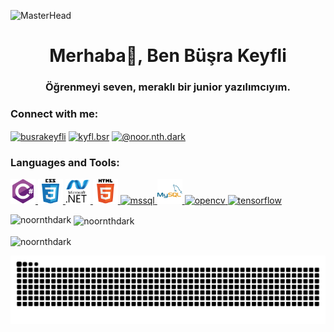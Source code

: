 ![MasterHead](https://user-images.githubusercontent.com/95478989/198955082-6e78ebb5-e1e4-49f9-8d32-6e5af3984dcd.gif)
<h1 align="center">Merhaba👋, Ben Büşra Keyfli</h1>
<h3 align="center">Öğrenmeyi seven, meraklı bir junior yazılımcıyım.</h3>

<h3 align="left">Connect with me:</h3>
<p align="left">
<a href="https://linkedin.com/in/busrakeyfli" target="blank"><img align="center" src="https://raw.githubusercontent.com/rahuldkjain/github-profile-readme-generator/master/src/images/icons/Social/linked-in-alt.svg" alt="busrakeyfli" height="30" width="40" /></a>
<a href="https://instagram.com/kyfl.bsr" target="blank"><img align="center" src="https://raw.githubusercontent.com/rahuldkjain/github-profile-readme-generator/master/src/images/icons/Social/instagram.svg" alt="kyfl.bsr" height="30" width="40" /></a>
<a href="https://medium.com/@noor.nth.dark" target="blank"><img align="center" src="https://raw.githubusercontent.com/rahuldkjain/github-profile-readme-generator/master/src/images/icons/Social/medium.svg" alt="@noor.nth.dark" height="30" width="40" /></a>
</p>

<h3 align="left">Languages and Tools:</h3>
<p align="left"> <a href="https://www.w3schools.com/cs/" target="_blank" rel="noreferrer"> <img src="https://raw.githubusercontent.com/devicons/devicon/master/icons/csharp/csharp-original.svg" alt="csharp" width="40" height="40"/> </a> <a href="https://www.w3schools.com/css/" target="_blank" rel="noreferrer"> <img src="https://raw.githubusercontent.com/devicons/devicon/master/icons/css3/css3-original-wordmark.svg" alt="css3" width="40" height="40"/> </a> <a href="https://dotnet.microsoft.com/" target="_blank" rel="noreferrer"> <img src="https://raw.githubusercontent.com/devicons/devicon/master/icons/dot-net/dot-net-original-wordmark.svg" alt="dotnet" width="40" height="40"/> </a> <a href="https://www.w3.org/html/" target="_blank" rel="noreferrer"> <img src="https://raw.githubusercontent.com/devicons/devicon/master/icons/html5/html5-original-wordmark.svg" alt="html5" width="40" 
                                                                                                                                                                                        height="40"/> </a> <a href="https://www.microsoft.com/en-us/sql-server" target="_blank" rel="noreferrer"> <img src="https://www.svgrepo.com/show/303229/microsoft-sql-server-logo.svg" alt="mssql" width="40" height="40"/> </a> <a href="https://www.mysql.com/" target="_blank" rel="noreferrer"> <img src="https://raw.githubusercontent.com/devicons/devicon/master/icons/mysql/mysql-original-wordmark.svg" alt="mysql" width="40" height="40"/> </a> <a href="https://opencv.org/" target="_blank" rel="noreferrer"> <img src="https://www.vectorlogo.zone/logos/opencv/opencv-icon.svg" alt="opencv" width="40" height="40"/> </a> <a href="https://www.tensorflow.org" target="_blank" rel="noreferrer"> <img src="https://www.vectorlogo.zone/logos/tensorflow/tensorflow-icon.svg" alt="tensorflow" width="40" height="40"/> </a> </p>

<p><img align="left" src="https://github-readme-stats.vercel.app/api/top-langs?username=noornthdark&show_icons=true&locale=en&layout=compact" alt="noornthdark" /></p>

<p>&nbsp;<img align="center" src="https://github-readme-stats.vercel.app/api?username=noornthdark&show_icons=true&locale=en" alt="noornthdark" /></p>

<p><img align="center" src="https://github-readme-streak-stats.herokuapp.com/?user=noornthdark&" alt="noornthdark" /></p>


  <picture>
  <source media="(prefers-color-scheme: dark)" srcset="https://raw.githubusercontent.com/noornthdark/noornthdark/output/github-contribution-grid-snake-dark.svg">
  <source media="(prefers-color-scheme: light)" srcset="https://raw.githubusercontent.com/noornthdark/noornthdark/output/github-contribution-grid-snake.svg">
  <img alt="github contribution grid snake animation" src="https://raw.githubusercontent.com/noornthdark/noornthdark/output/github-contribution-grid-snake.svg">
</picture>    
